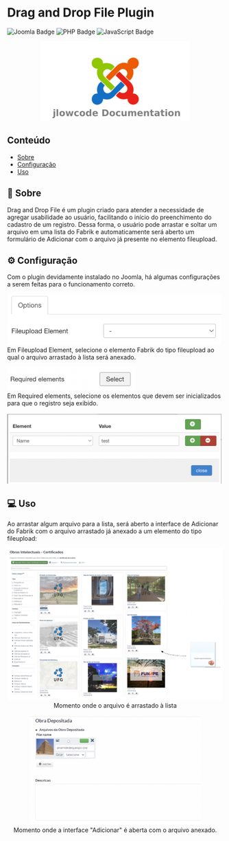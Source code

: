 # Drag and Drop File Plugin

![Joomla Badge](https://img.shields.io/badge/Joomla-5091CD?style=for-the-badge&logo=joomla&logoColor=white) ![PHP Badge](https://img.shields.io/badge/PHP-777BB4?style=for-the-badge&logo=php&logoColor=white) ![JavaScript Badge](https://img.shields.io/badge/JavaScript-F7DF1E?style=for-the-badge&logo=javascript&logoColor=black)

<div align="center">
  <img src="./.github/jlowcodelogo.png" width="350" />
</div>

## Conteúdo

- [Sobre](#sobre)
- [Configuração](#configuração)
- [Uso](#uso)

## 💭 Sobre

Drag and Drop File é um plugin criado para atender a necessidade de agregar usabilidade ao usuário, facilitando o início do preenchimento do cadastro de um registro. Dessa forma, o usuário pode arrastar e soltar um arquivo em uma lista do Fabrik e automaticamente será aberto um formulário de Adicionar com o arquivo já presente no elemento fileupload.

## ⚙️ Configuração

Com o plugin devidamente instalado no Joomla, há algumas configurações a serem feitas para o funcionamento correto.

<img src="./.github/01.png" alt="Element" width=500/><br>
Em Fileupload Element, selecione o elemento Fabrik do tipo fileupload ao qual o arquivo arrastado à lista será anexado.

<img src="./.github/02.png" alt="Element" width=300/><br>
Em Required elements, selecione os elementos que devem ser inicializados para que o registro seja exibido.<br><br>
<img src="./.github/03.png" alt="Element" width=500/><br>

## 💻 Uso

Ao arrastar algum arquivo para a lista, será aberto a interface de Adicionar do Fabrik com o arquivo arrastado já anexado a um elemento do tipo fileupload:

<div align="center">
  <img src="./.github/04.png" alt="Element" width=600/><br>
  Momento onde o arquivo é arrastado à lista
</div><br>

<div align="center">
  <img src="./.github/05.png" alt="Element" width=400/><br>
  Momento onde a interface "Adicionar" é aberta com o arquivo anexado.
</div>

